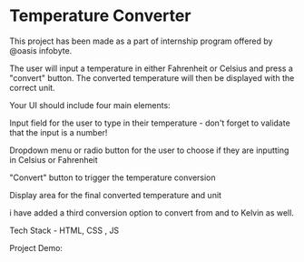 # Temperature Converter

This project has been made as a part of internship program offered by @oasis infobyte.

The user will input a temperature in either Fahrenheit or Celsius and press a "convert" button. The converted temperature will then be displayed with the correct unit.

Your UI should include four main elements:

Input field for the user to type in their temperature - don't forget to validate that the input is a number!

Dropdown menu or radio button for the user to choose if they are inputting in Celsius or Fahrenheit

"Convert" button to trigger the temperature conversion

Display area for the final converted temperature and unit

 i have added a third conversion option to convert from and to Kelvin as well.

Tech Stack - HTML, CSS , JS

Project Demo: 